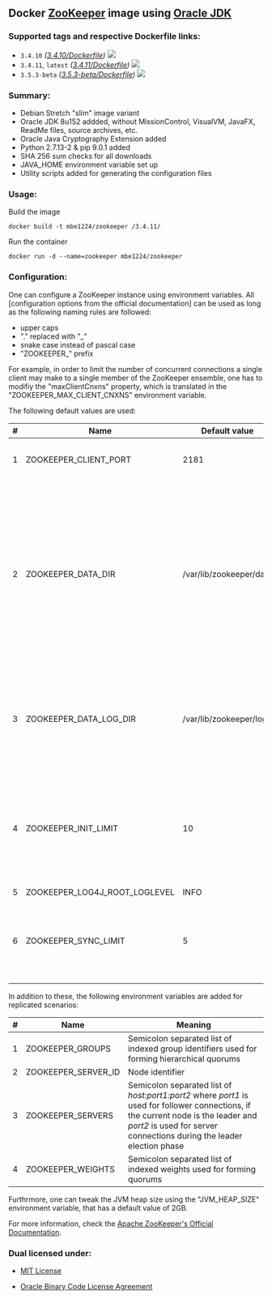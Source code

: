 ## Docker [ZooKeeper] image using [Oracle JDK] ##

### Supported tags and respective Dockerfile links: ###

* ```3.4.10``` _\([3.4.10/Dockerfile]\)_
[![](https://images.microbadger.com/badges/image/mbe1224/zookeeper:3.4.10.svg)](https://microbadger.com/images/mbe1224/zookeeper:3.4.10 "")
* ```3.4.11```, ```latest``` _\([3.4.11/Dockerfile]\)_
[![](https://images.microbadger.com/badges/image/mbe1224/zookeeper:3.4.11.svg)](https://microbadger.com/images/mbe1224/zookeeper:3.4.11 "")
* ```3.5.3-beta``` _\([3.5.3-beta/Dockerfile]\)_
[![](https://images.microbadger.com/badges/image/mbe1224/zookeeper:3.5.3-beta.svg)](https://microbadger.com/images/mbe1224/zookeeper:3.5.3-beta "")

### Summary: ###

- Debian Stretch "slim" image variant
- Oracle JDK 8u152 addded, without MissionControl, VisualVM, JavaFX, ReadMe files, source archives, etc.
- Oracle Java Cryptography Extension added
- Python 2.7.13-2 & pip 9.0.1 added
- SHA 256 sum checks for all downloads
- JAVA\_HOME environment variable set up
- Utility scripts added for generating the configuration files

### Usage: ###

Build the image
```shell
docker build -t mbe1224/zookeeper /3.4.11/
```

Run the container
```shell
docker run -d --name=zookeeper mbe1224/zookeeper
```

### Configuration: ###

One can configure a ZooKeeper instance using environment variables. All [configuration options from the official documentation] can be used as long as the following naming rules are followed:
- upper caps
- "." replaced with "\_"
- snake case instead of pascal case
- "ZOOKEEPER\_" prefix

For example, in order to limit the number of concurrent connections a single client may make to a single member of the ZooKeeper ensemble, one has to modifiy the "maxClientCnxns" property, which is translated in the "ZOOKEEPER\_MAX\_CLIENT\_CNXNS" environment variable.

The following default values are used:

| # | Name | Default value | Meaning |
|---|---|---|---|
| 1 | ZOOKEEPER\_CLIENT\_PORT | 2181  | The port to listen for client connections |
| 2 | ZOOKEEPER\_DATA\_DIR | /var/lib/zookeeper/data | The location where ZooKeeper will store the in-memory database snapshots and, unless specified otherwise, the transaction log of updates to the database |
| 3 | ZOOKEEPER\_DATA\_LOG\_DIR | /var/lib/zookeeper/log | This allows a dedicated log device to be used, and helps avoid competition between logging and snaphots |
| 4 | ZOOKEEPER\_INIT\_LIMIT | 10 | Timeouts ZooKeeper uses to limit the length of time the ZooKeeper servers in quorum have to connect to a leader |
| 5 | ZOOKEEPER\_LOG4J\_ROOT\_LOGLEVEL | INFO | - |
| 6 | ZOOKEEPER\_SYNC\_LIMIT | 5 | Timeouts ZooKeeper to limit how far out of date a server can be from a leader |

In addition to these, the following environment variables are added for replicated scenarios:

| # | Name | Meaning |
|---|---|---|
| 1 | ZOOKEEPER\_GROUPS | Semicolon separated list of indexed group identifiers used for forming hierarchical quorums |
| 2 | ZOOKEEPER\_SERVER\_ID | Node identifier |
| 3 | ZOOKEEPER\_SERVERS | Semicolon separated list of *host:port1:port2* where *port1* is used for follower connections, if the current node is the leader and *port2* is used for server connections during the leader election phase |
| 4 | ZOOKEEPER\_WEIGHTS | Semicolon separated list of indexed weights used for forming quorums |

Furthrmore, one can tweak the JVM heap size using the "JVM\_HEAP\_SIZE" environment variable, that has a default value of 2GB.

For more information, check the [Apache ZooKeeper's Official Documentation].

### Dual licensed under: ###

* [MIT License]
* [Oracle Binary Code License Agreement]

   [Apache ZooKeeper]: <https://zookeeper.apache.org/>   
   [Apache ZooKeeper's Official Documentation]: <http://zookeeper.apache.org/doc/trunk/zookeeperAdmin.html>
   [onfiguration options from the official documentation]: <http://zookeeper.apache.org/doc/trunk/zookeeperAdmin.html#sc_configuration>
   [Oracle JDK]: <http://www.oracle.com/technetwork/java/javase/downloads/index.html>
   [ZooKeeper]: <https://zookeeper.apache.org/>   
   [3.4.10/Dockerfile]: <https://github.com/MihaiBogdanEugen/docker-zookeeper/blob/master/3.4.10/Dockerfile>
   [3.4.11/Dockerfile]: <https://github.com/MihaiBogdanEugen/docker-zookeeper/blob/master/3.4.11/Dockerfile>
   [3.5.3-beta/Dockerfile]: <https://github.com/MihaiBogdanEugen/docker-zookeeper/blob/master/3.5.3-beta/Dockerfile>
   [MIT License]: <https://raw.githubusercontent.com/MihaiBogdanEugen/docker-zookeeper/master/LICENSE>
   [Oracle Binary Code License Agreement]: <https://raw.githubusercontent.com/MihaiBogdanEugen/docker-zookeeper/master/Oracle_Binary_Code_License_Agreement%20for%20the%20Java%20SE%20Platform_Products_and_JavaFX>